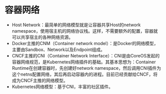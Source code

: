 # 容器网络

- Host Network：最简单的网络模型就是让容器共享Host的network namespace，使用宿主机的网络协议栈。这样，不需要额外的配置，容器就可以共享宿主的各种网络资源。
- Docker主推的CNM（Container network model）：是Docker的网络模型，主要由Sandbox、Network以及Endpoint组成。
- CNCF主推的CNI（Container Network Interface）：CNI是由CoreOS发起的容器网络规范，是Kubernetes网络插件的基础。其基本思想为：Container Runtime在创建容器时，先创建好network namespace，然后调用CNI插件为这个netns配置网络，其后再启动容器内的进程。目前已经贡献给CNCF，将成为CNCF主推的网络模型。
- Kubernetes网络模型：基于CNI，丰富的社区插件。